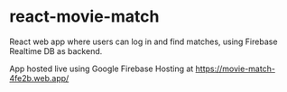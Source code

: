 # react-movie-match
React web app where users can log in and find matches, using Firebase Realtime DB as backend.

App hosted live using Google Firebase Hosting at https://movie-match-4fe2b.web.app/
